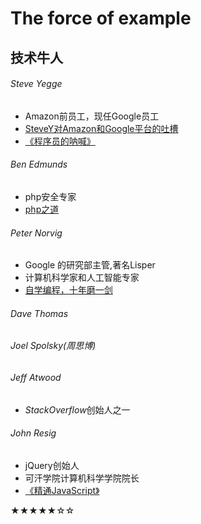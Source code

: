 The force of example
======
技术牛人
-------
###### Steve Yegge
* Amazon前员工，现任Google员工
* [SteveY对Amazon和Google平台的吐槽](http://coolshell.cn/articles/5701.html)
* [《程序员的呐喊》](http://book.douban.com/subject/25884108/)

###### Ben Edmunds
* php安全专家
* [php之道](http://www.phptherightway.com/)

###### Peter Norvig
* Google 的研究部主管,著名Lisper
* 计算机科学家和人工智能专家
* [自学编程，十年磨一剑](http://blog.jobbole.com/22905/)

###### Dave Thomas
###### Joel Spolsky(周思博)
###### Jeff Atwood
* *StackOverflow*创始人之一

###### John Resig
* jQuery创始人
* 可汗学院计算机科学学院院长
* [《精通JavaScript》](http://book.douban.com/subject/3007076/)

★★★★★☆☆
